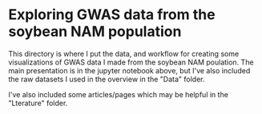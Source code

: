 # Exploring GWAS data from the soybean NAM population

This directory is where I put the data, and workflow for creating some visualizations of GWAS data I made from the soybean NAM poulation. The main presentation is in the jupyter notebook above, but I've also included the raw datasets I used in the overview in the "Data" folder.

I've also included some articles/pages which may be helpful in the "Lterature" folder.

